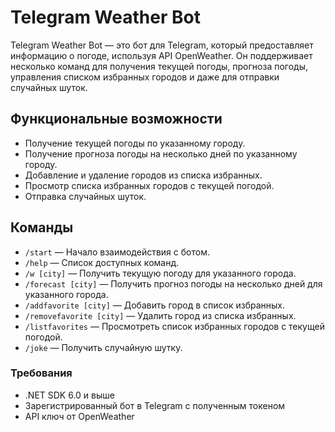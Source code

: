 # Telegram Weather Bot

Telegram Weather Bot — это бот для Telegram, который предоставляет информацию о погоде, используя API OpenWeather. Он поддерживает несколько команд для получения текущей погоды, прогноза погоды, управления списком избранных городов и даже для отправки случайных шуток.

## Функциональные возможности

- Получение текущей погоды по указанному городу.
- Получение прогноза погоды на несколько дней по указанному городу.
- Добавление и удаление городов из списка избранных.
- Просмотр списка избранных городов с текущей погодой.
- Отправка случайных шуток.

## Команды

- `/start` — Начало взаимодействия с ботом.
- `/help` — Список доступных команд.
- `/w [city]` — Получить текущую погоду для указанного города.
- `/forecast [city]` — Получить прогноз погоды на несколько дней для указанного города.
- `/addfavorite [city]` — Добавить город в список избранных.
- `/removefavorite [city]` — Удалить город из списка избранных.
- `/listfavorites` — Просмотреть список избранных городов с текущей погодой.
- `/joke` — Получить случайную шутку.


### Требования

- .NET SDK 6.0 и выше
- Зарегистрированный бот в Telegram с полученным токеном
- API ключ от OpenWeather
